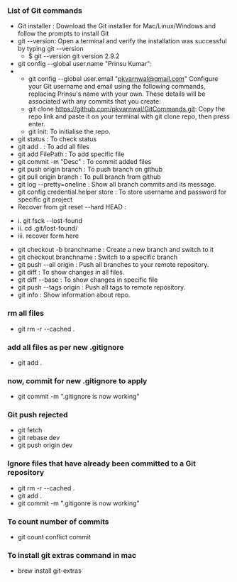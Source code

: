 ### List of Git commands

* Git installer : Download the Git installer for Mac/Linux/Windows and follow the prompts to install Git
* git --version: Open a terminal and verify the installation was successful by typing git --version
  + $ git --version
git version 2.9.2
* git config --global user.name "Prinsu Kumar":
* * git config --global user.email "pkvarnwal@gmail.com" Configure your Git username and email using the following commands, replacing Prinsu's name with your own. These details will be associated with any commits that you create:
  * git clone https://github.com/pkvarnwal/GitCommands.git: Copy the repo link and paste it on your terminal with git clone repo, then press enter.
  * git init: To initialise the repo. 
* git status : To check status
* git add . : To add all files
* git add FilePath : To add specific file
* git commit -m "Desc" : To commit added files
* git push origin branch : To push branch on github
* git pull origin branch : To pull branch from github
* git log --pretty=oneline : Show all branch commits and its message.
* git config credential.helper store : To store username and password for specific git project
* Recover from git reset --hard HEAD : 
+	i. git fsck --lost-found
+	ii. cd .git/lost-found/
+	iii. recover form here 

* git checkout -b branchname : Create a new branch and switch to it
* git checkout branchname : Switch to a specific branch
* git push --all origin : Push all branches to your remote repository.
* git diff : To show changes in all files.
* git diff --base <fileName> : To show changes in specific file
* git push --tags origin : Push all tags to remote repository.
* git info : Show information about repo.
### rm all files
* git rm -r --cached .
### add all files as per new .gitignore
* git add .
### now, commit for new .gitignore to apply
* git commit -m ".gitignore is now working"

### Git push rejected
* git fetch
* git rebase dev
* git push origin dev

### Ignore files that have already been committed to a Git repository
* git rm -r --cached .
* git add .
* git commit -m ".gitigonre is now working"

### To count number of commits
* git count conflict commit

### To install git extras command in mac
* brew install git-extras
